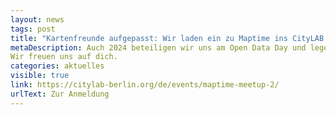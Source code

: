 ```yaml
---
layout: news
tags: post
title: "Kartenfreunde aufgepasst: Wir laden ein zu Maptime ins CityLAB Berlin"
metaDescription: Auch 2024 beteiligen wir uns am Open Data Day und legen wieder die wohlbekannte und geschätze Maptime-Platte auf. Wir freuen uns auf einen geballten Abend mit inspirierenden Vorträgen über Visualisierungen, Anwendungen, Plattformen, Tools oder Hacks. Hauptsache es dreht sich um Karten und (offene) Daten! 
Wir freuen uns auf dich. 
categories: aktuelles
visible: true
link: https://citylab-berlin.org/de/events/maptime-meetup-2/
urlText: Zur Anmeldung
---
```

